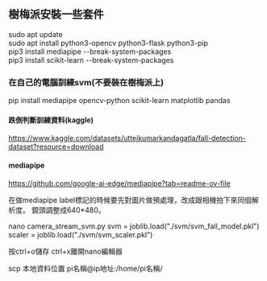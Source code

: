 ## 樹梅派安裝一些套件
sudo apt update  
sudo apt install python3-opencv python3-flask python3-pip  
pip3 install mediapipe --break-system-packages  
pip3 install scikit-learn --break-system-packages  
  
  
### 在自己的電腦訓練svm(不要裝在樹梅派上)
pip install mediapipe opencv-python scikit-learn matplotlib pandas  
  
#### 跌倒判斷訓練資料(kaggle)  
https://www.kaggle.com/datasets/uttejkumarkandagatla/fall-detection-dataset?resource=download  

#### mediapipe
https://github.com/google-ai-edge/mediapipe?tab=readme-ov-file

在做mediapipe label標記的時候要先對圖片做預處理，改成跟相機拍下來同個解析度。
鏡頭調整成640*480。

nano camera_stream_svm.py
svm = joblib.load("./svm/svm_fall_model.pkl")
scaler = joblib.load("./svm/svm_scaler.pkl")

按ctrl+o儲存 ctrl+x離開nano編輯器

scp 本地資料位置 pi名稱@ip地址:/home/pi名稱/
